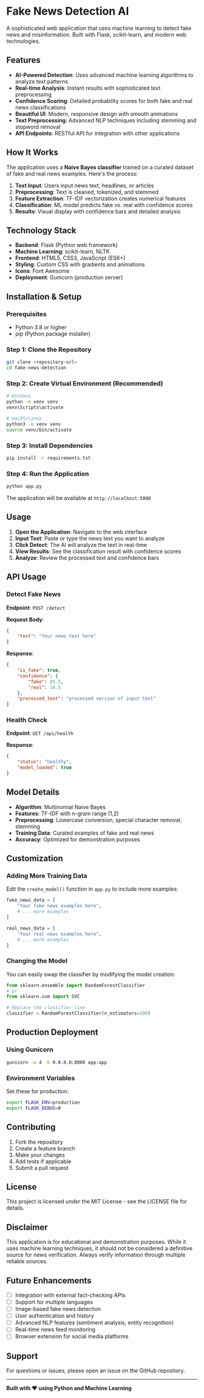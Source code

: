 # Fake News Detection AI

A sophisticated web application that uses machine learning to detect fake news and misinformation. Built with Flask, scikit-learn, and modern web technologies.

## Features

- **AI-Powered Detection**: Uses advanced machine learning algorithms to analyze text patterns
- **Real-time Analysis**: Instant results with sophisticated text preprocessing
- **Confidence Scoring**: Detailed probability scores for both fake and real news classifications
- **Beautiful UI**: Modern, responsive design with smooth animations
- **Text Preprocessing**: Advanced NLP techniques including stemming and stopword removal
- **API Endpoints**: RESTful API for integration with other applications

## How It Works

The application uses a **Naive Bayes classifier** trained on a curated dataset of fake and real news examples. Here's the process:

1. **Text Input**: Users input news text, headlines, or articles
2. **Preprocessing**: Text is cleaned, tokenized, and stemmed
3. **Feature Extraction**: TF-IDF vectorization creates numerical features
4. **Classification**: ML model predicts fake vs. real with confidence scores
5. **Results**: Visual display with confidence bars and detailed analysis

## Technology Stack

- **Backend**: Flask (Python web framework)
- **Machine Learning**: scikit-learn, NLTK
- **Frontend**: HTML5, CSS3, JavaScript (ES6+)
- **Styling**: Custom CSS with gradients and animations
- **Icons**: Font Awesome
- **Deployment**: Gunicorn (production server)

## Installation & Setup

### Prerequisites

- Python 3.8 or higher
- pip (Python package installer)

### Step 1: Clone the Repository

```bash
git clone <repository-url>
cd fake-news-detection
```

### Step 2: Create Virtual Environment (Recommended)

```bash
# Windows
python -m venv venv
venv\Scripts\activate

# macOS/Linux
python3 -m venv venv
source venv/bin/activate
```

### Step 3: Install Dependencies

```bash
pip install -r requirements.txt
```

### Step 4: Run the Application

```bash
python app.py
```

The application will be available at `http://localhost:5000`

## Usage

1. **Open the Application**: Navigate to the web interface
2. **Input Text**: Paste or type the news text you want to analyze
3. **Click Detect**: The AI will analyze the text in real-time
4. **View Results**: See the classification result with confidence scores
5. **Analyze**: Review the processed text and confidence bars

## API Usage

### Detect Fake News

**Endpoint**: `POST /detect`

**Request Body**:
```json
{
    "text": "Your news text here"
}
```

**Response**:
```json
{
    "is_fake": true,
    "confidence": {
        "fake": 85.5,
        "real": 14.5
    },
    "processed_text": "processed version of input text"
}
```

### Health Check

**Endpoint**: `GET /api/health`

**Response**:
```json
{
    "status": "healthy",
    "model_loaded": true
}
```

## Model Details

- **Algorithm**: Multinomial Naive Bayes
- **Features**: TF-IDF with n-gram range (1,2)
- **Preprocessing**: Lowercase conversion, special character removal, stemming
- **Training Data**: Curated examples of fake and real news
- **Accuracy**: Optimized for demonstration purposes

## Customization

### Adding More Training Data

Edit the `create_model()` function in `app.py` to include more examples:

```python
fake_news_data = [
    "Your fake news examples here",
    # ... more examples
]

real_news_data = [
    "Your real news examples here",
    # ... more examples
]
```

### Changing the Model

You can easily swap the classifier by modifying the model creation:

```python
from sklearn.ensemble import RandomForestClassifier
# or
from sklearn.svm import SVC

# Replace the classifier line
classifier = RandomForestClassifier(n_estimators=100)
```

## Production Deployment

### Using Gunicorn

```bash
gunicorn -w 4 -b 0.0.0.0:8000 app:app
```

### Environment Variables

Set these for production:

```bash
export FLASK_ENV=production
export FLASK_DEBUG=0
```

## Contributing

1. Fork the repository
2. Create a feature branch
3. Make your changes
4. Add tests if applicable
5. Submit a pull request

## License

This project is licensed under the MIT License - see the LICENSE file for details.

## Disclaimer

This application is for educational and demonstration purposes. While it uses machine learning techniques, it should not be considered a definitive source for news verification. Always verify information through multiple reliable sources.

## Future Enhancements

- [ ] Integration with external fact-checking APIs
- [ ] Support for multiple languages
- [ ] Image-based fake news detection
- [ ] User authentication and history
- [ ] Advanced NLP features (sentiment analysis, entity recognition)
- [ ] Real-time news feed monitoring
- [ ] Browser extension for social media platforms

## Support

For questions or issues, please open an issue on the GitHub repository.

---

**Built with ❤️ using Python and Machine Learning**
